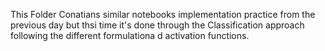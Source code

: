 This Folder Conatians similar notebooks implementation practice from the previous day but thsi time it's done through the Classification approach following the different formulationa d activation functions.

